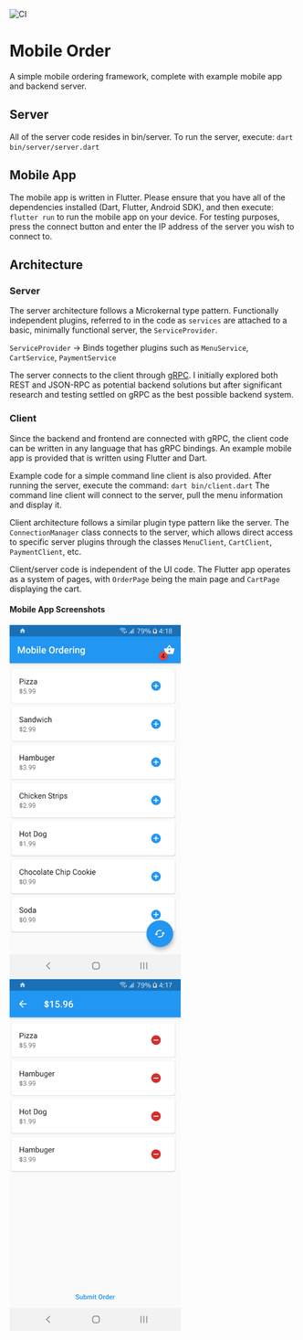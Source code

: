 ![CI](https://github.com/watkins-matt/csuf-mobile-order/workflows/CI/badge.svg)

# Mobile Order
A simple mobile ordering framework, complete with example mobile app and backend server. 

## Server
All of the server code resides in bin/server. To run the server, execute:
`dart bin/server/server.dart`

## Mobile App
The mobile app is written in Flutter. Please ensure that you have all of the dependencies installed (Dart, Flutter, Android SDK),
and then execute:
`flutter run`
to run the mobile app on your device. For testing purposes, press the connect button and enter
the IP address of the server you wish to connect to. 

## Architecture
### Server
The server architecture follows a Microkernal type pattern. Functionally independent plugins, referred to in the code as `services` are attached to a basic, minimally functional server, the `ServiceProvider`.

`ServiceProvider` -> Binds together plugins such as `MenuService`, `CartService`, `PaymentService`

The server connects to the client through [gRPC](https://grpc.io/). I initially explored both REST and JSON-RPC as potential backend solutions but after significant research and testing settled on gRPC as the best possible backend system.

### Client
Since the backend and frontend are connected with gRPC, the client code can be written in any language that has gRPC bindings. An example mobile app is provided that is written using Flutter and Dart. 

Example code for a simple command line client is also provided. After running the server, execute the command:
`dart bin/client.dart`
The command line client will connect to the server, pull the menu information and display it.

Client architecture follows a similar plugin type pattern like the server. The `ConnectionManager` class connects to the server, which allows direct access to specific server plugins through the classes `MenuClient`, `CartClient`, `PaymentClient`, etc.

Client/server code is independent of the UI code. The Flutter app operates as a system of pages, with `OrderPage` being the main page and `CartPage` displaying the cart.

#### Mobile App Screenshots
<img src="screenshots/OrderPage.jpg" width="300"> <img src="screenshots/CartPage.jpg" width="300">
